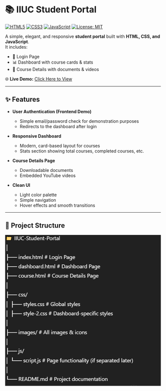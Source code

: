 # 📚 IIUC Student Portal

[![HTML5](https://img.shields.io/badge/HTML5-E34F26?style=for-the-badge&logo=html5&logoColor=white)]()
[![CSS3](https://img.shields.io/badge/CSS3-1572B6?style=for-the-badge&logo=css3&logoColor=white)]()
[![JavaScript](https://img.shields.io/badge/JavaScript-F7DF1E?style=for-the-badge&logo=javascript&logoColor=black)]()
[![License: MIT](https://img.shields.io/badge/License-MIT-green.svg?style=for-the-badge)](LICENSE)

A simple, elegant, and responsive **student portal** built with **HTML, CSS, and JavaScript**.  
It includes:
- 🔐 Login Page
- 📊 Dashboard with course cards & stats
- 📄 Course Details with documents & videos

🌐 **Live Demo:** [Click Here to View](https://smmuntasir.github.io/iiuc-cse-batch-C231037-finalExam/)

---

## ✨ Features

- **User Authentication (Frontend Demo)**
  - Simple email/password check for demonstration purposes
  - Redirects to the dashboard after login

- **Responsive Dashboard**
  - Modern, card-based layout for courses
  - Stats section showing total courses, completed courses, etc.

- **Course Details Page**
  - Downloadable documents
  - Embedded YouTube videos

- **Clean UI**
  - Light color palette
  - Simple navigation
  - Hover effects and smooth transitions

---

## 📂 Project Structure
![Alt text](image/Screenshot%202025-08-09%20022350.png)




